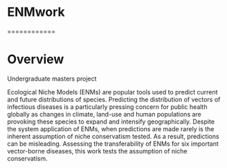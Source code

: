 # ENMwork
============

Overview
========

Undergraduate masters project

Ecological Niche Models (ENMs) are popular tools used to predict current and future distributions of species.
Predicting the distribution of vectors of infectious diseases is a particularly pressing concern for public health
globally as changes in climate, land-use and human populations are provoking these species to expand and intensify geographically.
Despite the system application of ENMs, when predictions are made rarely is the inherent assumption of niche conservatism tested.
As a result, predictions can be misleading. Assessing the transferability of ENMs for six important vector-borne diseases,
this work tests the assumption of niche conservatism.
